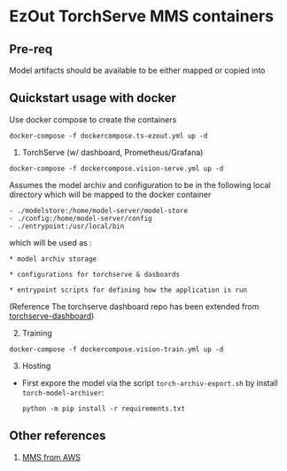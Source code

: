 # EzOut TorchServe MMS containers

## Pre-req
Model artifacts should be available to be either mapped or copied into 
## Quickstart usage with docker
Use docker compose to create the containers
```
docker-compose -f dockercompose.ts-ezout.yml up -d
```
1. TorchServe (w/ dashboard, Prometheus/Grafana) 
  ```
  docker-compose -f dockercompose.vision-serve.yml up -d
  ```
  Assumes the model archiv and configuration to be in the following local directory which will be mapped to the docker container
  ```
  - ./modelstore:/home/model-server/model-store
  - ./config:/home/model-server/config
  - ./entrypoint:/usr/local/bin
  ```
  which will be used as :
  
    * model archiv storage 
    
    * configurations for torchserve & dasboards
    
    * entrypoint scripts for defining how the application is run
  
  (Reference The torchserve dashboard repo has been extended from [torchserve-dashboard](https://github.com/cceyda/torchserve-dashboard/tree/main))
  
2. Training
```
docker-compose -f dockercompose.vision-train.yml up -d
```
3. Hosting
* First expore the model via the script ```torch-archiv-export.sh``` by install `torch-model-archiver`:
  ```
  python -m pip install -r requirements.txt
  ```
[//]: # "All the references in this file should be actual links because this file would be used by docker hub. DO NOT use relative links or section tagging."


## Other references

1. [MMS from AWS](README-MMS.md)